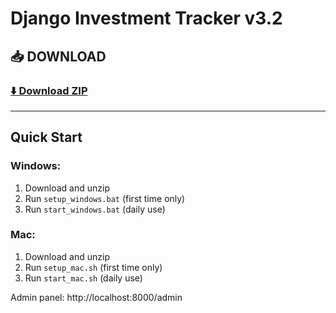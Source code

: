 # Django Investment Tracker v3.2

## 📥 DOWNLOAD
### [⬇️ Download ZIP](https://github.com/VBK56/django-investment-portable/archive/refs/heads/main.zip)

---

## Quick Start

### Windows:
1. Download and unzip
2. Run `setup_windows.bat` (first time only)
3. Run `start_windows.bat` (daily use)

### Mac:
1. Download and unzip
2. Run `setup_mac.sh` (first time only)  
3. Run `start_mac.sh` (daily use)

Admin panel: http://localhost:8000/admin
